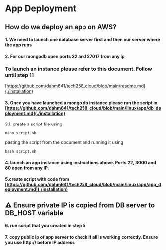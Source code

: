 # App Deployment

## How do we deploy an app on AWS?

  #### 1. We need to launch one database server first and then our server where the app runs
  #### 2. For our mongodb open ports 22 and 27017 from any ip

### To launch an instance please refer to this document. Follow until step 11 
 [https://github.com/dahm641/tech258_cloud/blob/main/readme.md](./installation)

#### 3.  Once you have launched a mongo db instance please run the script in [https://github.com/dahm641/tech258_cloud/blob/main/linux/app/db_deployment.md](./installation)
3.1. create a script file using 
```
nano script.sh
```
pasting the script from the document and running it using
```
bash script.sh
```

#### 4.  launch an app instance using instructions above. Ports 22, 3000 and 80 open from any IP.
#### 5.create script with code from [https://github.com/dahm641/tech258_cloud/blob/main/linux/app/app_deployment.md](./installation)
## :warning: Ensure private IP is copied from DB server to DB_HOST variable
#### 6. run script that you created in step 5
#### 7. copy public ip of app server to check if all is working correctly. Ensure you use http:// before IP address 